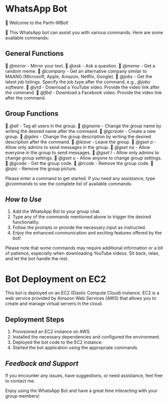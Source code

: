 # WhatsApp Bot

👋 Welcome to the Parth-WBot!

🤖 This WhatsApp bot can assist you with various commands. Here are some available commands:

**General Functions**
-----------------------------
🔸 *@mirror* - Mirror your text.
🔸 *@ask* - Ask a question.
🔸 *@meme* - Get a random meme.
🔸 *@company* - Get an alternative company similar to MAANG (Microsoft, Apple, Amazon, Netflix, Google).
🔸 *@jobs* - Get the latest job listings. Specify the job type after the command, e.g., *@jobs software*.
🔸 *@ytd* - Download a YouTube video. Provide the video link after the command.
🔸 *@fbd* - Download a Facebook video. Provide the video link after the command.

**Group Functions**
---------------------------
🔹 *@all* - Tag all users in the group.
🔹 *@gname* - Change the group name by writing the desired name after the command.
🔹 *@gcreate* - Create a new group.
🔹 *@gdes* - Change the group description by writing the desired description after the command.
🔹 *@leave* - Leave the group.
🔹 *@gset a* - Allow only admins to send messages in the group.
🔹 *@gset na* - Allow everyone in the group to send messages.
🔹 *@gset l* - Allow only admins to change group settings.
🔹 *@gset u* - Allow anyone to change group settings.
🔹 *@gcode* - Get the group code.
🔹 *@rcode* - Remove the group code.
🔹 *@rpic* - Remove the group picture.

Please enter a command to get started. If you need any assistance, type *@commands* to see the complete list of available commands.

## *How to Use*
1. Add the WhatsApp Bot to your group chat.
2. Type any of the commands mentioned above to trigger the desired functionality.
3. Follow the prompts or provide the necessary input as instructed.
4. Enjoy the enhanced communication and exciting features offered by the bot!

Please note that some commands may require additional information or a bit of patience, especially when downloading YouTube videos. Sit back, relax, and let the bot handle the rest.

# Bot Deployment on EC2

This bot is deployed on an EC2 (Elastic Compute Cloud) instance. EC2 is a web service provided by Amazon Web Services (AWS) that allows you to create and manage virtual servers in the cloud.

## Deployment Steps

1. Provisioned an EC2 instance on AWS.
2. Installed the necessary dependencies and configured the environment.
3. Deployed the bot code to the EC2 instance.
4. Started the bot application using the appropriate commands.

## *Feedback and Support*

If you encounter any issues, have suggestions, or need assistance, feel free to contact me.

Enjoy using the WhatsApp Bot and have a great time interacting with your group members!
